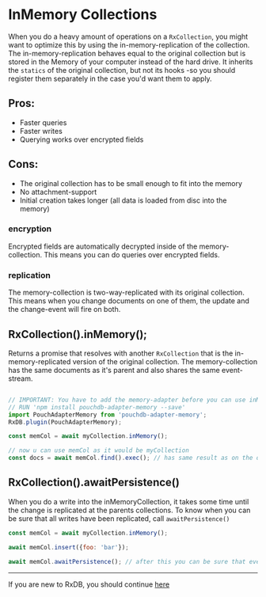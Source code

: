 # InMemory Collections

When you do a heavy amount of operations on a `RxCollection`, you might want to optimize this by using the in-memory-replication of the collection. The in-memory-replication behaves equal to the original collection but is stored in the Memory of your computer instead of the hard drive. It inherits the `statics` of the original collection, but not its hooks -so you should register them separately in the case you'd want them to apply.

## Pros:

- Faster queries
- Faster writes
- Querying works over encrypted fields

## Cons:

- The original collection has to be small enough to fit into the memory
- No attachment-support
- Initial creation takes longer (all data is loaded from disc into the memory)


### encryption
Encrypted fields are automatically decrypted inside of the memory-collection. This means you can do queries over encrypted fields.

### replication
The memory-collection is two-way-replicated with its original collection. This means when you change documents on one of them, the update and the change-event will fire on both.

## RxCollection().inMemory();

Returns a promise that resolves with another `RxCollection` that is the in-memory-replicated version of the original collection. The memory-collection has the same documents as it's parent and also shares the same event-stream.

```javascript

// IMPORTANT: You have to add the memory-adapter before you can use inMemory-Collections
// RUN 'npm install pouchdb-adapter-memory --save'
import PouchAdapterMemory from 'pouchdb-adapter-memory';
RxDB.plugin(PouchAdapterMemory);

const memCol = await myCollection.inMemory();

// now u can use memCol as it would be myCollection
const docs = await memCol.find().exec(); // has same result as on the original collection

```

## RxCollection().awaitPersistence()

When you do a write into the inMemoryCollection, it takes some time until the change is replicated at the parents collections.
To know when you can be sure that all writes have been replicated, call `awaitPersistence()`

```js
const memCol = await myCollection.inMemory();

await memCol.insert({foo: 'bar'});

await memCol.awaitPersistence(); // after this you can be sure that everything is replicated
```

--------------------------------------------------------------------------------

If you are new to RxDB, you should continue [here](./local-documents.md)
